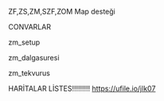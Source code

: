 ZF,ZS,ZM,SZF,ZOM Map desteği 


CONVARLAR

zm_setup


zm_dalgasuresi


zm_tekvurus


HARİTALAR LİSTES!!!!!!!!!
https://ufile.io/jlk07
